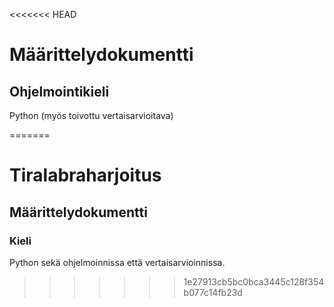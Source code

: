 <<<<<<< HEAD
# Määrittelydokumentti

## Ohjelmointikieli
Python (myös toivottu vertaisarvioitava)

=======
# Tiralabraharjoitus

## Määrittelydokumentti

### Kieli
Python sekä ohjelmoinnissa että vertaisarvioinnissa.
>>>>>>> 1e27913cb5bc0bca3445c128f354b077c14fb23d
